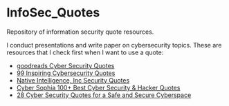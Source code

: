 # InfoSec_Quotes
Repository of information security quote resources.

I conduct presentations and write paper on cybersecurity topics. These are resources that I check first when I want to use a quote:

* [goodreads Cyber Security Quotes](https://www.goodreads.com/quotes/tag/cyber-security)
* [99 Inspiring Cybersecurity Quotes](https://pinngle.me/blog/99-inspiring-cybersecurity-quotes/)
* [Native Intelligence, Inc Security Quotes](https://www.nativeintelligence.com/resources/security-quotes/)
* [Cyber Sophia 100+ Best Cyber Security & Hacker Quotes](https://cybersophia.net/quotes/)
* [28 Cyber Security Quotes for a Safe and Secure Cyberspace](https://www.enkiquotes.com/cyber-security-quotes.html)
